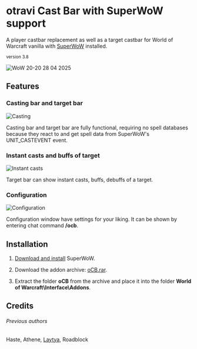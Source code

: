 # otravi Cast Bar with SuperWoW support
A player castbar replacement as well as a target castbar for World of Warcraft vanilla with [SuperWoW](https://github.com/balakethelock/SuperWoW) installed.

<sub>version 3.8</sub>

![WoW 20-20 28 04 2025](https://github.com/user-attachments/assets/34d65f41-b102-4690-aa7a-68ca45f1b8cd)


## Features
  ### Casting bar and target bar
  ![Casting](https://github.com/user-attachments/assets/c76bc1b3-2382-40e4-94d5-8c2bb5533150)
  
  Casting bar and target bar are fully functional, requiring no spell databases because they react to and get spell data from SuperWoW's UNIT_CASTEVENT event.

  ### Instant casts and buffs of target
  ![Instant casts](https://github.com/user-attachments/assets/672f9c04-da81-4212-96a0-c9a2ac873380)

  Target bar can show instant casts, buffs, debuffs of a target.

  ### Configuration
  ![Configuration](https://github.com/user-attachments/assets/7dd1a9f9-4f0a-4295-82ec-98302087869c)

  Configuration window have settings for your liking. It can be shown by entering chat command **/ocb**.

## Installation
  1. [Download and install](https://github.com/pepopo978/SuperwowInstallation) SuperWoW.
  2. Download the addon archive: [oCB.rar](https://github.com/Shellyoung/oCB-Super-WoW/releases/download/3.8/oCB.rar).
  
  3. Extract the folder	**oCB** from the archive and place it into the folder **World of Warcraft\Interface\Addons**.

## Credits

###### Previous authors
Haste, Athene, [Laytya](https://github.com/laytya), Roadblock

